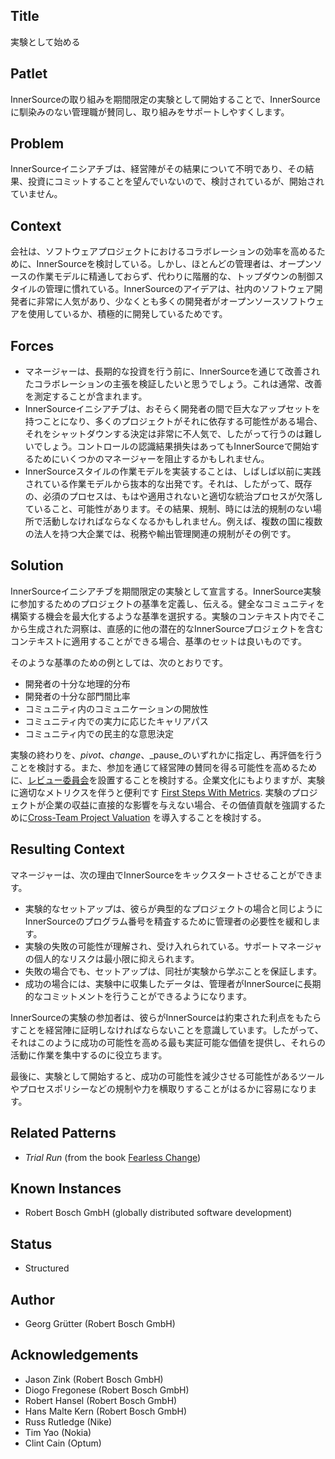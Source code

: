 ## Title

実験として始める

## Patlet

InnerSourceの取り組みを期間限定の実験として開始することで、InnerSourceに馴染みのない管理職が賛同し、取り組みをサポートしやすくします。

## Problem

InnerSourceイニシアチブは、経営陣がその結果について不明であり、その結果、投資にコミットすることを望んでいないので、検討されているが、開始されていません。

## Context

会社は、ソフトウェアプロジェクトにおけるコラボレーションの効率を高めるために、InnerSourceを検討している。しかし、ほとんどの管理者は、オープンソースの作業モデルに精通しておらず、代わりに階層的な、トップダウンの制御スタイルの管理に慣れている。InnerSourceのアイデアは、社内のソフトウェア開発者に非常に人気があり、少なくとも多くの開発者がオープンソースソフトウェアを使用しているか、積極的に開発しているためです。

## Forces

- マネージャーは、長期的な投資を行う前に、InnerSourceを通じて改善されたコラボレーションの主張を検証したいと思うでしょう。これは通常、改善を測定することが含まれます。
- InnerSourceイニシアチブは、おそらく開発者の間で巨大なアップセットを持つことになり、多くのプロジェクトがそれに依存する可能性がある場合、それをシャットダウンする決定は非常に不人気で、したがって行うのは難しいでしょう。コントロールの認識結果損失はあってもInnerSourceで開始するためにいくつかのマネージャーを阻止するかもしれません。
- InnerSourceスタイルの作業モデルを実装することは、しばしば以前に実践されている作業モデルから抜本的な出発です。それは、したがって、既存の、必須のプロセスは、もはや適用されないと適切な統治プロセスが欠落していること、可能性があります。その結果、規制、時には法的規制のない場所で活動しなければならなくなるかもしれません。例えば、複数の国に複数の法人を持つ大企業では、税務や輸出管理関連の規制がその例です。

## Solution

InnerSourceイニシアチブを期間限定の実験として宣言する。InnerSource実験に参加するためのプロジェクトの基準を定義し、伝える。健全なコミュニティを構築する機会を最大化するような基準を選択する。実験のコンテキスト内でそこから生成された洞察は、直感的に他の潜在的なInnerSourceプロジェクトを含むコンテキストに適用することができる場合、基準のセットは良いものです。

そのような基準のための例としては、次のとおりです。

- 開発者の十分な地理的分布
- 開発者の十分な部門間比率
- コミュニティ内のコミュニケーションの開放性
- コミュニティ内での実力に応じたキャリアパス
- コミュニティ内での民主的な意思決定

実験の終わりを、_pivot_、_change_、_pause_のいずれかに指定し、再評価を行うことを検討する。また、参加を通じて経営陣の賛同を得る可能性を高めるために、[レビュー委員会](review-committee.md)を設置することを検討する。企業文化にもよりますが、実験に適切なメトリクスを伴うと便利です [First Steps With Metrics](../1-initial/introducing-metrics-in-innersource.md). 実験のプロジェクトが企業の収益に直接的な影響を与えない場合、その価値貢献を強調するために[Cross-Team Project Valuation](crossteam-project-valuation.md) を導入することを検討する。

## Resulting Context

マネージャーは、次の理由でInnerSourceをキックスタートさせることができます。

- 実験的なセットアップは、彼らが典型的なプロジェクトの場合と同じようにInnerSourceのプログラム番号を精査するために管理者の必要性を緩和します。
- 実験の失敗の可能性が理解され、受け入れられている。サポートマネージャの個人的なリスクは最小限に抑えられます。
- 失敗の場合でも、セットアップは、同社が実験から学ぶことを保証します。
- 成功の場合には、実験中に収集したデータは、管理者がInnerSourceに長期的なコミットメントを行うことができるようになります。

InnerSourceの実験の参加者は、彼らがInnerSourceは約束された利点をもたらすことを経営陣に証明しなければならないことを意識しています。したがって、それはこのように成功の可能性を高める最も実証可能な価値を提供し、それらの活動に作業を集中するのに役立ちます。

最後に、実験として開始すると、成功の可能性を減少させる可能性があるツールやプロセスポリシーなどの規制や力を横取りすることがはるかに容易になります。

## Related Patterns

- _Trial Run_ (from the book [Fearless Change](https://fearlesschangepatterns.com/))

## Known Instances

- Robert Bosch GmbH (globally distributed software development)

## Status

* Structured

## Author

- Georg Grütter (Robert Bosch GmbH)

## Acknowledgements

- Jason Zink (Robert Bosch GmbH)
- Diogo Fregonese (Robert Bosch GmbH)
- Robert Hansel (Robert Bosch GmbH)
- Hans Malte Kern (Robert Bosch GmbH)
- Russ Rutledge (Nike)
- Tim Yao (Nokia)
- Clint Cain (Optum)
